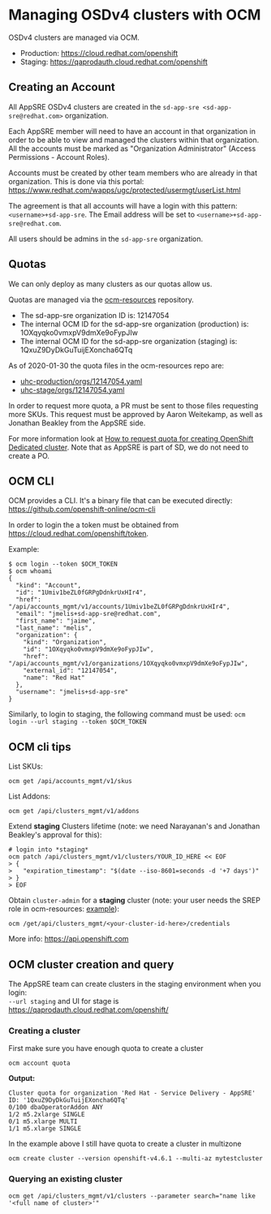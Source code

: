 # Managing OSDv4 clusters with OCM

OSDv4 clusters are managed via OCM.

- Production: https://cloud.redhat.com/openshift
- Staging: https://qaprodauth.cloud.redhat.com/openshift

## Creating an Account

All AppSRE OSDv4 clusters are created in the `sd-app-sre <sd-app-sre@redhat.com>` organization.

Each AppSRE member will need to have an account in that organization in order to be able to view and managed the clusters within that organization. All the accounts must be marked as "Organization Administrator" (Access Permissions - Account Roles).

Accounts must be created by other team members who are already in that organization. This is done via this portal:
https://www.redhat.com/wapps/ugc/protected/usermgt/userList.html

The agreement is that all accounts will have a login with this pattern: `<username>+sd-app-sre`. The Email address will be set to `<username>+sd-app-sre@redhat.com`.

All users should be admins in the `sd-app-sre` organization.

## Quotas

We can only deploy as many clusters as our quotas allow us.

Quotas are managed via the [ocm-resources](https://gitlab.cee.redhat.com/service/ocm-resources/) repository.

- The sd-app-sre organization ID is: 12147054
- The internal OCM ID for the sd-app-sre organization (production) is: 1OXqyqko0vmxpV9dmXe9oFypJIw
- The internal OCM ID for the sd-app-sre organization (staging) is: 1QxuZ9DyDkGuTuijEXoncha6QTq

As of 2020-01-30 the quota files in the ocm-resources repo are:

- [uhc-production/orgs/12147054.yaml](https://gitlab.cee.redhat.com/service/ocm-resources/blob/master/data/uhc-production/orgs/12147054.yaml)
- [uhc-stage/orgs/12147054.yaml](https://gitlab.cee.redhat.com/service/ocm-resources/blob/master/data/uhc-stage/orgs/12147054.yaml)

In order to request more quota, a PR must be sent to those files requesting more SKUs. This request must be approved by Aaron Weitekamp, as well as Jonathan Beakley from the AppSRE side.

For more information look at [How to request quota for creating OpenShift Dedicated cluster](https://mojo.redhat.com/docs/DOC-1199606). Note that as AppSRE is part of SD, we do not need to create a PO.

## OCM CLI

OCM provides a CLI. It's a binary file that can be executed directly:
https://github.com/openshift-online/ocm-cli

In order to login the a token must be obtained from https://cloud.redhat.com/openshift/token.

Example:

```
$ ocm login --token $OCM_TOKEN
$ ocm whoami
{
  "kind": "Account",
  "id": "1Umiv1beZL0fGRPgDdnkrUxHIr4",
  "href": "/api/accounts_mgmt/v1/accounts/1Umiv1beZL0fGRPgDdnkrUxHIr4",
  "email": "jmelis+sd-app-sre@redhat.com",
  "first_name": "jaime",
  "last_name": "melis",
  "organization": {
    "kind": "Organization",
    "id": "1OXqyqko0vmxpV9dmXe9oFypJIw",
    "href": "/api/accounts_mgmt/v1/organizations/1OXqyqko0vmxpV9dmXe9oFypJIw",
    "external_id": "12147054",
    "name": "Red Hat"
  },
  "username": "jmelis+sd-app-sre"
}
```

Similarly, to login to staging, the following command must be used: `ocm login --url staging --token $OCM_TOKEN`

## OCM cli tips

List SKUs:

```
ocm get /api/accounts_mgmt/v1/skus
```

List Addons:

```
ocm get /api/clusters_mgmt/v1/addons
```

Extend **staging** Clusters lifetime (note: we need Narayanan's and Jonathan Beakley's approval for this):

```
# login into *staging*
ocm patch /api/clusters_mgmt/v1/clusters/YOUR_ID_HERE << EOF
> {
>   "expiration_timestamp": "$(date --iso-8601=seconds -d '+7 days')"
> }
> EOF
```

Obtain `cluster-admin` for a **staging** cluster (note: your user needs the SREP role in ocm-resources: [example](https://gitlab.cee.redhat.com/service/ocm-resources/merge_requests/102)):

```
ocm /get/api/clusters_mgmt/<your-cluster-id-here>/credentials
```

More info: https://api.openshift.com

## OCM cluster creation and query

The AppSRE team can create clusters in the staging environment when you login:  
`--url staging` and UI for stage is https://qaprodauth.cloud.redhat.com/openshift/  


### Creating a cluster

First make sure you have enough quota to create a cluster
```
ocm account quota
```
__Output:__
```
Cluster quota for organization 'Red Hat - Service Delivery - AppSRE' ID: '1QxuZ9DyDkGuTuijEXoncha6QTq'
0/100 dbaOperatorAddon ANY
1/2 m5.2xlarge SINGLE
0/1 m5.xlarge MULTI
1/1 m5.xlarge SINGLE
```
In the example above I still have quota to create a cluster in multizone

```
ocm create cluster --version openshift-v4.6.1 --multi-az mytestcluster
```

### Querying an existing cluster
```
ocm get /api/clusters_mgmt/v1/clusters --parameter search="name like '<full name of cluster>'"
```
